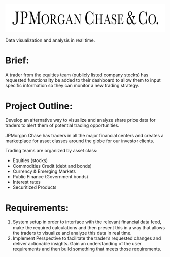 <p align="center">
  <img width="700" height="88" src="https://github.com/arishma108/JPMorgan-Chase-Co/blob/master/J_P_Morgan_Chase.svg">
</p>
Data visualization and analysis in real time.

# Brief: 
A trader from the equities team (publicly listed company stocks) has requested functionality be added to their dashboard to allow them to input specific information so they can monitor a new trading strategy.

# Project Outline: 
Develop an alternative way to visualize and analyze share price data for traders to alert them of potential trading opportunities.

JPMorgan Chase has traders in all the major financial centers and creates a marketplace for asset classes around the globe for our investor clients.

Trading teams are organized by asset class: 
- Equities (stocks) 
- Commodities Credit (debt and bonds) 
- Currency & Emerging Markets 
- Public Finance (Government bonds) 
- Interest rates 
- Securitized Products

# Requirements: 
1. System setup in order to interface with the relevant financial data feed, make the required calculations and then present this in a way that allows the traders to visualize and analyze this data in real time.
2. Implement Perspective to facilitate the trader’s requested changes and deliver actionable insights. Gain an understanding of the user requirements and then build something that meets those requirements.

